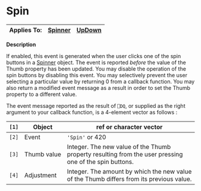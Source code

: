 




<h1 class="heading"><span class="name">Spin</span></h1>

| Applies To: | [Spinner](./spinner.md) | [UpDown](./updown.md) |
| --- | --- | ---  |


**Description**


If enabled, this event is generated when the user clicks one of the spin buttons in a [Spinner](./spinner.md) object. The event is reported *before* the value of the Thumb property has been updated. You may disable the operation of the spin buttons by disabling this event. You may selectively prevent the user selecting a particular value by returning 0 from a callback function. You may also return a modified event message as a result in order to set the Thumb property to a different value.


The event message reported as the result of `⎕DQ`, or supplied as the right argument to your callback function, is a 4-element vector as follows :


| `[1]` | Object | ref or character vector |
| --- | --- | ---  |
| `[2]` | Event | `'Spin'` or 420 |
| `[3]` | Thumb value | Integer. The new value of the Thumb property resulting from the user pressing one of the spin buttons. |
| `[4]` | Adjustment | Integer. The amount by which the new value of the Thumb differs from its previous value. |



